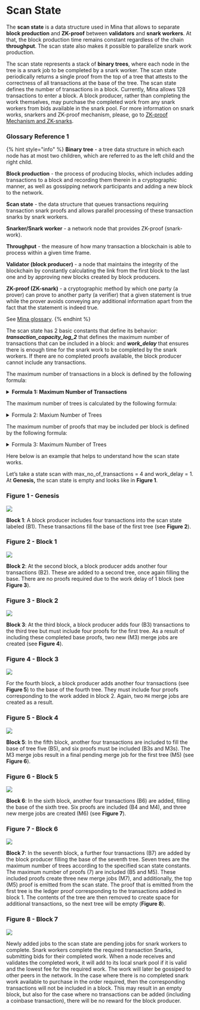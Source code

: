 # Scan State

The **scan state** is a data structure used in Mina that allows to separate **block production** and **ZK-proof** between **validators** and **snark workers**. At that, the block production time remains constant regardless of the chain **throughput**. The scan state also makes it possible to parallelize snark work production.

The scan state represents a stack of **binary trees**, where each node in the tree is a snark job to be completed by a snark worker. The scan state periodically returns a single proof from the top of a tree that attests to the correctness of all transactions at the base of the tree. The scan state defines the number of transactions in a block. Currently, Mina allows 128 transactions to enter a block. A block producer, rather than completing the work themselves, may purchase the completed work from any snark workers from bids available in the snark pool. For more information on snark works, snarkers and ZK-proof mechanism, please, go to [ZK-proof Mechanism and ZK-snarks](zk-proof-mechanism-and-zk-snarks.md).

### Glossary Reference 1

{% hint style="info" %}
**Binary tree** - a tree data structure in which each node has at most two children, which are referred to as the left child and the right child.

**Block production** - the process of producing blocks, which includes adding transactions to a block and recording them therein in a cryptographic manner, as well as gossipping network participants and adding a new block to the network.

**Scan state** - the data structure that queues transactions requiring transaction snark proofs and allows parallel processing of these transaction snarks by snark workers.

**Snarker/Snark worker** - a network node that provides ZK-proof (snark-work).

**Throughput** - the measure of how many transaction a blockchain is able to process within a given time frame.

**Validator (block producer)** - a node that maintains the integrity of the blockchain by constantly calculating the link from the first block to the last one and by approving new blocks created by block producers.

**ZK-proof (ZK-snark)** - a cryptographic method by which one party (a prover) can prove to another party (a verifier) that a given statement is true while the prover avoids conveying any additional information apart from the fact that the statement is indeed true.

See [Mina glossary](../mina-glossary.md).
{% endhint %}

The scan state has 2 basic constants that define its behavior: _**transaction\_capacity\_log\_2**_ that defines the maximum number of transactions that can be included in a block: and _**work\_delay**_ that ensures there is enough time for the snark work to be completed by the snark workers. If there are no completed proofs available, the block producer cannot include any transactions.

The maximum number of transactions in a block is defined by the following formula:

<details>

<summary><strong>Formula 1: Maximum Number of Transactions</strong></summary>

**Tmax=2^(TCL)**

where **Tmax** = maximum number of trees,

**TCL** = transaction\_capacity\_log\_2

</details>

The maximum number of trees is calculated by the following formula:

<details>

<summary>Formula 2: Maxium Number of Trees</summary>

**Tmax=(TCL+1)\*WD,**

where **Tmax** = maximum number of trees,

**TCL** = transaction\_capacity\_log\_2,

**WD** = work\_delay

</details>

The maximum number of proofs that may be included per block is defined by the following formula:

<details>

<summary>Formula 3: Maximum Number of Trees</summary>

**MNP = 2^(TN/TCL+1)-1,**

where **MNP** = max\_number\_of\_proofs,

**TN**= number of transactions,

**TCL** = transaction\_capacity\_log\_2

</details>

Here below is an example that helps to understand how the scan state works.

Let’s take a state scan with max\_no\_of\_transactions = 4 and work\_delay = 1. At **Genesis,** the scan state is empty and looks like in **Figure 1**.

### Figure 1 - Genesis

![](../../../.gitbook/assets/Genesis.png)

**Block 1**: A block producer includes four transactions into the scan state labeled (B1). These transactions fill the base of the first tree (see **Figure 2**).

### Figure 2 - Block 1

![](<../../../.gitbook/assets/Block 1.png>)

**Block 2**: At the second block, a block producer adds another four transactions (B2). These are added to a second tree, once again filling the base. There are no proofs required due to the work delay of 1 block (see **Figure 3**).

### Figure 3 - Block 2

![](<../../../.gitbook/assets/Block 2.png>)

**Block 3**: At the third block, a block producer adds four (B3) transactions to the third tree but must include four proofs for the first tree. As a result of including these completed base proofs, two new (M3) merge jobs are created (see **Figure 4**).

### Figure 4 - Block 3

![](<../../../.gitbook/assets/Block 3.png>)

For the fourth block, a block producer adds another four transactions (see **Figure 5**) to the base of the fourth tree. They must include four proofs corresponding to the work added in block 2. Again, two `M4` merge jobs are created as a result.

### Figure 5 - Block 4

![](<../../../.gitbook/assets/Block 4.png>)

**Block 5**: In the fifth block, another four transactions are included to fill the base of tree five (B5), and six proofs must be included (B3s and M3s). The M3 merge jobs result in a final pending merge job for the first tree (M5) (see **Figure 6**).

### Figure 6 - Block 5

![](<../../../.gitbook/assets/Block 5.png>)

**Block 6**: In the sixth block, another four transactions (B6) are added, filling the base of the sixth tree. Six proofs are included (B4 and M4), and three new merge jobs are created (M6) (see **Figure 7**).

### Figure 7 - Block 6

![](<../../../.gitbook/assets/Block 6.png>)

**Block 7**: In the seventh block, a further four transactions (B7) are added by the block producer filling the base of the seventh tree. Seven trees are the maximum number of trees according to the specified scan state constants. The maximum number of proofs (7) are included (B5 and M5). These included proofs create three new merge jobs (M7), and additionally, the top (M5) proof is emitted from the scan state. The proof that is emitted from the first tree is the ledger proof corresponding to the transactions added in block 1. The contents of the tree are then removed to create space for additional transactions, so the next tree will be empty (**Figure 8**).

### Figure 8 - Block 7

![](<../../../.gitbook/assets/Block 7.png>)

Newly added jobs to the scan state are pending jobs for snark workers to complete. Snark workers complete the required transaction Snarks, submitting bids for their completed work. When a node receives and validates the completed work, it will add to its local snark pool if it is valid and the lowest fee for the required work. The work will later be gossiped to other peers in the network. In the case where there is no completed snark work available to purchase in the order required, then the corresponding transactions will not be included in a block. This may result in an empty block, but also for the case where no transactions can be added (including a coinbase transaction), there will be no reward for the block producer.
